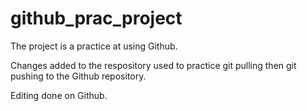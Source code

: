 # github_prac_project

The project is a practice at using Github.

Changes added to the respository used to practice git pulling then git pushing to the Github repository.

Editing done on Github.
